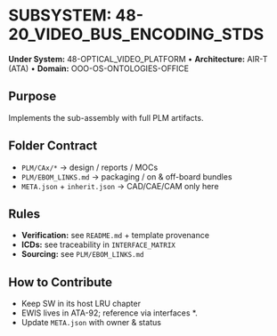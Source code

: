 # SUBSYSTEM: 48-20_VIDEO_BUS_ENCODING_STDS

**Under System:** 48-OPTICAL_VIDEO_PLATFORM • **Architecture:** AIR-T (ATA) • **Domain:** OOO-OS-ONTOLOGIES-OFFICE

## Purpose

Implements the sub-assembly with full PLM artifacts.

## Folder Contract

- `PLM/CAx/*` → design / reports / MOCs
- `PLM/EBOM_LINKS.md` → packaging / on & off-board bundles
- `META.json` + `inherit.json` → CAD/CAE/CAM only here

## Rules

- **Verification:** see `README.md` + template provenance
- **ICDs:** see traceability in `INTERFACE_MATRIX`
- **Sourcing:** see `PLM/EBOM_LINKS.md`

## How to Contribute

- Keep SW in its host LRU chapter
- EWIS lives in ATA-92; reference via interfaces *.
- Update `META.json` with owner & status
